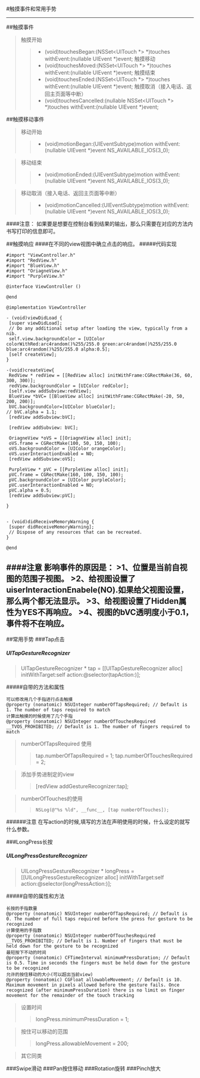 #触摸事件和常用手势

---
##触摸事件
>触摸开始
>>- (void)touchesBegan:(NSSet<UITouch *> *)touches withEvent:(nullable UIEvent *)event;
>触摸移动
>>- (void)touchesMoved:(NSSet<UITouch *> *)touches withEvent:(nullable UIEvent *)event;
>触摸结束
>>- (void)touchesEnded:(NSSet<UITouch *> *)touches withEvent:(nullable UIEvent *)event;
>触摸取消（接入电话、返回主页面等中断）
>>- (void)touchesCancelled:(nullable NSSet<UITouch *> *)touches withEvent:(nullable UIEvent *)event;

##触摸移动事件
>移动开始
>> - (void)motionBegan:(UIEventSubtype)motion withEvent:(nullable UIEvent *)event NS_AVAILABLE_IOS(3_0); 

>移动结束
>>- (void)motionEnded:(UIEventSubtype)motion withEvent:(nullable UIEvent *)event NS_AVAILABLE_IOS(3_0);

>移动取消（接入电话、返回主页面等中断）
>>- (void)motionCancelled:(UIEventSubtype)motion withEvent:(nullable UIEvent *)event NS_AVAILABLE_IOS(3_0);

####注意：
    如果要是想要在控制台看到结果的输出，那么只需要在对应的方法内书写打印的信息即可。

##触摸响应
####在不同的view视图中确立点击的响应。
#####代码实现
```
#import "ViewController.h"
#import "RedView.h"
#import "BlueView.h"
#import "OriagneView.h"
#import "PurpleView.h"

@interface ViewController ()

@end

@implementation ViewController

- (void)viewDidLoad {
 [super viewDidLoad];
 // Do any additional setup after loading the view, typically from a nib.
 self.view.backgroundColor = [UIColor colorWithRed:arc4random()%255/255.0 green:arc4random()%255/255.0 blue:arc4random()%255/255.0 alpha:0.5];
 [self createView];
}

-(void)createView{
 RedView * redView = [[RedView alloc] initWithFrame:CGRectMake(36, 60, 300, 300)];
 redView.backgroundColor = [UIColor redColor];
 [self.view addSubview:redView];
 BlueView *bVC= [[BlueView alloc] initWithFrame:CGRectMake(-20, 50, 200, 200)];
 bVC.backgroundColor=[UIColor blueColor];
// bVC.alpha = 1.1;
 [redView addSubview:bVC];

 [redView addSubview: bVC];

 OriagneView *oVS = [[OriagneView alloc] init];
 oVS.frame = CGRectMake(100, 50, 150, 100);
 oVS.backgroundColor = [UIColor orangeColor];
 oVS.userInteractionEnabled = NO;
 [redView addSubview:oVS];

 PurpleView * pVC = [[PurpleView alloc] init];
 pVC.frame = CGRectMake(160, 100, 150, 100);
 pVC.backgroundColor = [UIColor purpleColor];
 pVC.userInteractionEnabled = NO;
 pVC.alpha = 0.5;
 [redView addSubview:pVC];

}


- (void)didReceiveMemoryWarning {
 [super didReceiveMemoryWarning];
 // Dispose of any resources that can be recreated.
}

@end
```
####注意
    影响事件的原因是：
    >1、位置是当前自视图的范围子视图。
    >2、给视图设置了uiserInteractionEnabele(NO).如果给父视图设置，那么两个都无法显示。
    >3、给视图设置了Hidden属性为YES不再响应。
    >4、视图的bVC透明度小于0.1，事件将不在响应。
---
##常用手势
###Tap点击
##### UITapGestureRecognizer 
> UITapGestureRecognizer * tap = [[UITapGestureRecognizer alloc] initWithTarget:self action:@selector(tapAction:)]; 

#####自带的方法和属性
```
可以修改用几个手指进行点击触摸
@property (nonatomic) NSUInteger numberOfTapsRequired; // Default is 1. The number of taps required to match
计算出触摸的时候使用了几个手指
@property (nonatomic) NSUInteger numberOfTouchesRequired __TVOS_PROHIBITED; // Default is 1. The number of fingers required to match
```
>numberOfTapsRequired 使用
>> tap.numberOfTapsRequired = 1; 
>> tap.numberOfTouchesRequired = 2; 

>添加手势进制定的view
>> [redView addGestureRecognizer:tap]; 

>numberOfTouches的使用
>> ```NSLog(@"%s %ld", __func__, [tap numberOfTouches]); ```

######注意
    在写action的时候,填写的方法在声明使用的时候，什么设定的就写什么参数。

###LongPress长按
##### UILongPressGestureRecognizer 
> UILongPressGestureRecognizer * longPress = [[UILongPressGestureRecognizer alloc] initWithTarget:self action:@selector(longPressAction:)]; 

#####自带的属性和方法
```
长按的手指数量
@property (nonatomic) NSUInteger numberOfTapsRequired; // Default is 0. The number of full taps required before the press for gesture to be recognized
计算使用的手指数
@property (nonatomic) NSUInteger numberOfTouchesRequired __TVOS_PROHIBITED; // Default is 1. Number of fingers that must be held down for the gesture to be recognized
最短按下不动的时间
@property (nonatomic) CFTimeInterval minimumPressDuration; // Default is 0.5. Time in seconds the fingers must be held down for the gesture to be recognized
允许的按住移动的大小(可以超出当前view)
@property (nonatomic) CGFloat allowableMovement; // Default is 10. Maximum movement in pixels allowed before the gesture fails. Once recognized (after minimumPressDuration) there is no limit on finger movement for the remainder of the touch tracking
```
>设置时间
>> longPress.minimumPressDuration = 1; 

>按住可以移动的范围
>> longPress.allowableMovement = 200; 

>其它同类

###Swipe滑动
###Pan按住移动
###Rotation旋转
###Pinch放大

